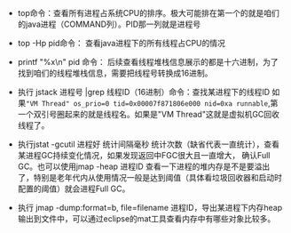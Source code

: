 - top命令：查看所有进程占系统CPU的排序。极大可能排在第一个的就是咱们的java进程（COMMAND列）。PID那一列就是进程号

- top -Hp  pid命令：  查看java进程下的所有线程占CPU的情况

- printf "%x\n" pid 命令： 后续查看线程堆栈信息展示的都是十六进制，为了找到咱们的线程堆栈信息，需要把线程号转换成16进制。
- 执行 jstack 进程号 |grep 线程ID（16进制）命令：查找某进程下的线程ID 如果`"VM Thread" os_prio=0 tid=0x00007f871806e000 nid=0xa runnable`,第一个双引号圈起来的就是线程名。如果是"VM Thread"这就是虚拟机GC回收线程了。
- 执行jstat -gcutil 进程好 统计间隔毫秒 统计次数（缺省代表一直统计），查看某进程GC持续变化情况，如果发现返回中FGC很大且一直增大， 确认Full GC。也可以使用jmap -heap 进程ID 查看一下进程的堆内存是不是要溢出了，特别是老年代内从使用情况一般是达到阈值（具体看垃圾回收器和启动时配置的阈值）就会进程Full GC。
- 执行 jmap -dump:format=b, file=filename 进程ID，导出某进程下内存heap输出到文件中，可以通过eclipse的mat工具查看内存中有哪些对象比较多。



